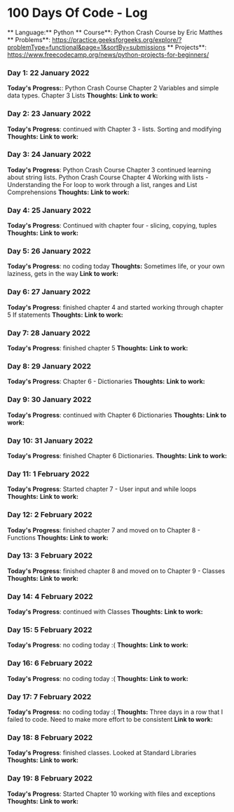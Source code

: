 # 100 Days Of Code - Log

** Language:** Python
** Course**: Python Crash Course by Eric Matthes
** Problems**: https://practice.geeksforgeeks.org/explore/?problemType=functional&page=1&sortBy=submissions
** Projects**: https://www.freecodecamp.org/news/python-projects-for-beginners/


### Day 1: 22 January 2022
**Today's Progress:**: Python Crash Course Chapter 2 Variables and simple data types. Chapter 3 Lists
**Thoughts:**
**Link to work:**


### Day 2: 23 January 2022
**Today's Progress**: continued with Chapter 3 - lists. Sorting and modifying
**Thoughts:**
**Link to work:**


### Day 3: 24 January 2022
**Today's Progress**:
Python Crash Course Chapter 3 continued learning about string lists.
Python Crash Course Chapter 4 Working with lists - Understanding the For loop to work through a list, ranges and List Comprehensions
**Thoughts:**
**Link to work:**

### Day 4: 25 January 2022
**Today's Progress**:   Continued with chapter four - slicing, copying, tuples
**Thoughts:**
**Link to work:**

### Day 5: 26 January 2022
**Today's Progress**:   no coding today
**Thoughts:** Sometimes life, or your own laziness, gets in the way
**Link to work:**

### Day 6: 27 January 2022
**Today's Progress**:    finished chapter 4 and started working through chapter 5 If statements
**Thoughts:**
**Link to work:**


### Day 7: 28 January 2022
**Today's Progress**:    finished chapter 5
**Thoughts:**
**Link to work:**


 ### Day 8: 29 January 2022
 **Today's Progress**: Chapter 6 - Dictionaries
 **Thoughts:**
**Link to work:**

 ### Day 9: 30 January 2022
 **Today's Progress**: continued with Chapter 6 Dictionaries
 **Thoughts:**
 **Link to work:**


 ### Day 10: 31 January 2022
 **Today's Progress**: finished Chapter 6 Dictionaries.
 **Thoughts:**
 **Link to work:**


### Day 11: 1 February 2022
**Today's Progress**:  Started chapter 7 - User input and while loops
**Thoughts:**
**Link to work:**

### Day 12: 2 February 2022
**Today's Progress**:  finished chapter 7 and moved on to Chapter 8 - Functions
**Thoughts:**
**Link to work:**


### Day 13: 3 February 2022
**Today's Progress**:  finished chapter 8 and moved on to Chapter 9 - Classes
**Thoughts:**
**Link to work:**


### Day 14: 4 February 2022
**Today's Progress**:  continued with  Classes
**Thoughts:**
**Link to work:**


### Day 15: 5 February 2022
**Today's Progress**:  no coding today :(
**Thoughts:**
**Link to work:**


### Day 16: 6 February 2022
**Today's Progress**:  no coding today :(
**Thoughts:**
**Link to work:**


### Day 17: 7 February 2022
**Today's Progress**:  no coding today :(
**Thoughts:** Three days in a row that I failed to code.
              Need to make more effort to be consistent
**Link to work:**


### Day 18: 8 February 2022
**Today's Progress**:  finished classes. Looked at Standard Libraries
**Thoughts:**
**Link to work:**

### Day 19: 8 February 2022
**Today's Progress**:  Started Chapter 10 working with files and exceptions
**Thoughts:**
**Link to work:**